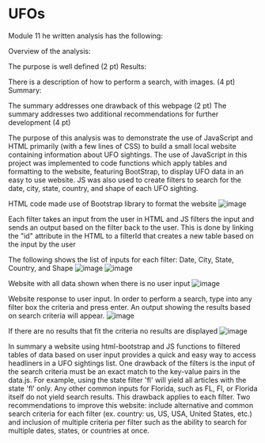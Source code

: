 # UFOs
Module 11
he written analysis has the following:

Overview of the analysis:

The purpose is well defined (2 pt)
Results:

There is a description of how to perform a search, with images. (4 pt)
Summary:

The summary addresses one drawback of this webpage (2 pt)
The summary addresses two additional recommendations for further development (4 pt)

The purpose of this analysis was to demonstrate the use of JavaScript and HTML primarily (with a few lines of CSS) to build a small local website containing information about UFO sightings. The use of JavaScript in this project was implemented to code functions which apply tables and formatting to the website, featuring BootStrap, to display UFO data in an easy to use website. JS was also used to create filters to search for the date, city, state, country, and shape of each UFO sighting. 

HTML code made use of Bootstrap library to format the website
![image](https://user-images.githubusercontent.com/99628763/160309773-82b50c21-c13a-4534-9379-64f449edb60b.png)

Each filter takes an input from the user in HTML and JS filters the input and sends an output based on the filter back to the user. This is done by linking the "id" attribute in the HTML to a filterId that creates a new table based on the input by the user

The following shows the list of inputs for each filter: Date, City, State, Country, and Shape
![image](https://user-images.githubusercontent.com/99628763/160310584-954835e9-7b22-4675-b4d8-6a606aaa89ce.png)
![image](https://user-images.githubusercontent.com/99628763/160310753-30644267-809d-466f-8179-1ced601d3303.png)

Website with all data shown when there is no user input
![image](https://user-images.githubusercontent.com/99628763/160310953-a2ebc5c7-7594-4a79-8d7d-b05cf8af3eca.png)

Website response to user input. In order to perform a search, type into any filter box the criteria and press enter. An output showing the results based on search criteria will appear.
![image](https://user-images.githubusercontent.com/99628763/160311063-462cc7b8-c52c-4f3d-9da9-a1b2e890d550.png)

 If there are no results that fit the criteria no results are displayed
![image](https://user-images.githubusercontent.com/99628763/160311803-e4ffd988-e9f9-4f57-8407-01f2f7d3cd44.png)

In summary a website using html-bootstrap and JS functions to filtered tables of data based on user input provides a quick and easy way to access headliners in a UFO sightings list. One drawback of the filters is the input of the search criteria must be an exact match to the key-value pairs in the data.js. For example, using the state filter 'fl' will yield all articles with the state 'fl' only. Any other common inputs for Florida, such as FL, Fl, or Florida itself do not yield search results. This drawback applies to each filter. Two recommendations to improve this website: include alternative and common search criteria for each filter (ex. country: us, US, USA, United States, etc.) and inclusion of multiple criteria per filter such as the ability to search for multiple dates, states, or countries at once.



